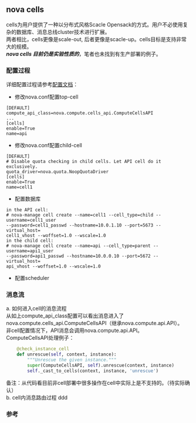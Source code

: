 nova cells
----
cells为用户提供了一种以分布式风格Scacle Opensack的方式。用户不必使用复杂的数据库、消息总线cluster技术进行扩展。  
两者相比，cells更像是scale-out, 后者更像是scacle-up。cells目标是支持非常大的规模。  
***nova cells 目前仍是实验性质的***，笔者也未找到有生产部署的例子。  
### 配置过程
详细配置过程请参考[配置文档]：  
+ 修改nova.conf配置top-cell
```
[DEFAULT]
compute_api_class=nova.compute.cells_api.ComputeCellsAPI
...
[cells]
enable=True
name=api
```
+ 修改nova.conf配置child-cell
```
[DEFAULT]
# Disable quota checking in child cells. Let API cell do it exclusively.
quota_driver=nova.quota.NoopQuotaDriver
[cells]
enable=True
name=cell1
```
+ 配置数据库
```
in the API cell:
# nova-manage cell create --name=cell1 --cell_type=child --username=cell1_user
--password=cell1_passwd --hostname=10.0.1.10 --port=5673 --virtual_host=
cell1_vhost --woffset=1.0 --wscale=1.0
in the child cell: 
# nova-manage cell create --name=api --cell_type=parent --username=api1_user
--password=api1_passwd --hostname=10.0.0.10 --port=5672 --virtual_host=
api_vhost --woffset=1.0 --wscale=1.0
```
+ 配置scheduler

### 消息流
a. 如何进入cell的消息流程  
   从如上compute_api_class配置可以看出消息进入了nova.compute.cells_api.ComputeCellsAPI（继承nova.compute.api.API）。  
   非cell配置情况下，API消息会调用nova.compute.api.API。    
   ComputeCellsAPI处理例子： 
```python 
    @check_instance_cell
    def unrescue(self, context, instance):
        """Unrescue the given instance."""
        super(ComputeCellsAPI, self).unrescue(context, instance)
        self._cast_to_cells(context, instance, 'unrescue')
```
备注：从代码看目前非cell部署中很多操作在cell中实际上是不支持的。（待实际确认）  
b. cell内消息路由过程
  ddd

### 参考
[配置文档]:http://docs.openstack.org/havana/config-reference/content/





